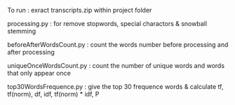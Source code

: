 To run : exract transcripts.zip within project folder

processing.py : for remove stopwords, special charactors & snowball stemming

beforeAfterWordsCount.py : count the words number before processing and after processing

uniqueOnceWordsCount.py : count the number of unique words and words that only appear once

top30WordsFrequence.py : give the top 30 frequence words & calculate tf, tf(norm), df, idf, tf(norm) * idf, P

